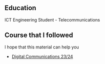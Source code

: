 ## Education
ICT Engineering Student - Telecommunications

## Course that I followed
I hope that this material can help you  
- [Digital Communications 23/24](https://github.com/alelucadtb/alelucadtb.github.io/tree/0d6006cba48498a416ce7faaae548309f81c29b1/digital_communications)
